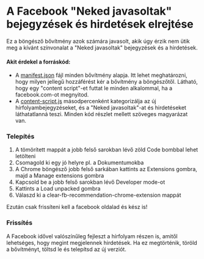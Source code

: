 # A Facebook "Neked javasoltak" bejegyzések és hirdetések elrejtése
Ez a böngésző bővítmény azok számára javasolt, akik úgy érzik nem ütik meg a kívánt színvonalat a "Neked javasoltak" bejegyzések és a hirdetések.

#### Akit érdekel a forráskód:
- A [manifest.json](https://github.com/nazsombor/clear-fb-recommendation-chrome-extension/blob/main/manifest.json) fájl minden bővítmény alapja. Itt lehet meghatározni, hogy milyen jellegű hozzáférést kér a bővítmény a böngészőtől. Látható, hogy egy "content script"-et futtat le minden alkalommal, ha a facebook.com-ot megnyitod.
- A [content-script.js](https://github.com/nazsombor/clear-fb-recommendation-chrome-extension/blob/main/content-script.js) másodpercenként kategorizálja az új hírfolyambejegyzéseket, és a "Neked javasoltak"-at és hirdetéseket láthatatlanná teszi. Minden kód részlet mellett szöveges magyarázat van.

### Telepítés

1. A tömörített mappát a jobb felső sarokban lévő zöld Code bombbal lehet letölteni
2. Csomagold ki egy jó helyre pl. a Dokumentumokba
3. A Chrome böngésző jobb felső sarkában kattints az Extensions gombra, majd a Manage extensions gombra
4. Kapcsold be a jobb felső sarokban lévő Developer mode-ot
5. Kattints a Load unpacked gombra
6. Válaszd ki a clear-fb-recommendation-chrome-extension mappát

Ezután csak frissíteni kell a facebook oldalad és kész is!

### Frissítés
A Facebook idővel valószínűleg fejleszt a hírfolyam részen is, amitől lehetséges, hogy megint megjelennek hirdetések. Ha ez megtörténik, töröld a bővítményt, töltsd le és telepítsd az új verziót.
